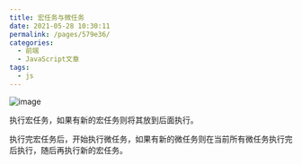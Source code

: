 ```yaml
---
title: 宏任务与微任务
date: 2021-05-28 10:30:11
permalink: /pages/579e36/
categories:
  - 前端
  - JavaScript文章
tags:
  - js
---
```

![image](/blog/images/067.png)

执行宏任务，如果有新的宏任务则将其放到后面执行。

执行完宏任务后，开始执行微任务，如果有新的微任务则在当前所有微任务执行完后执行，随后再执行新的宏任务。

